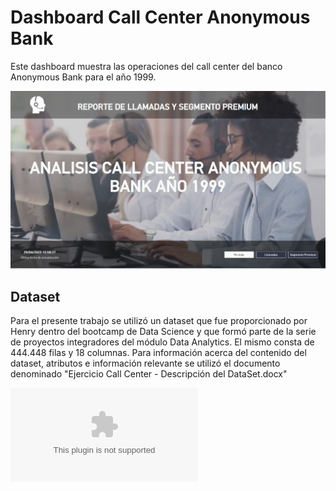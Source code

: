 
# Dashboard Call Center Anonymous Bank

Este dashboard muestra las operaciones del call center del banco Anonymous Bank para el año 1999.




![Logo](https://github.com/fedeandresg/call-center-anonymous-bank/blob/main/portada.PNG?raw=true)

## Dataset

Para el presente trabajo se utilizó un dataset que fue proporcionado por Henry dentro del bootcamp de Data Science y que formó parte de la serie de proyectos integradores del módulo Data Analytics.
El mismo consta de 444.448 filas y 18 columnas. Para información acerca del contenido del dataset, atributos e información relevante se utilizó el documento denominado
"Ejercicio Call Center - Descripción del DataSet.docx"

![diccionario](https://github.com/fedeandresg/call-center-anonymous-bank/blob/main/Ejercicio%20Call%20Center%20-%20Descripci%C3%B3n%20del%20DataSet.docx)
